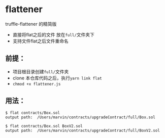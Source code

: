 # flattener
truffle-flattener 的精简版
* 直接将flat之后的文件 放在`full/`文件夹下
* 支持文件flat之后文件重命名
## 前提：
* 项目根目录创建`full/`文件夹
* clone 本仓库代码之后，执行`yarn link flat`
* `chmod +x flattener.js`
## 用法：
```shell
$ flat contracts/Box.sol
output path:  /Users/marvin/contracts/upgradeContract/full/Box.sol
```
```shell
$ flat contracts/Box.sol BoxV2.sol
output path:  /Users/marvin/contracts/upgradeContract/full/BoxV2.sol
```
